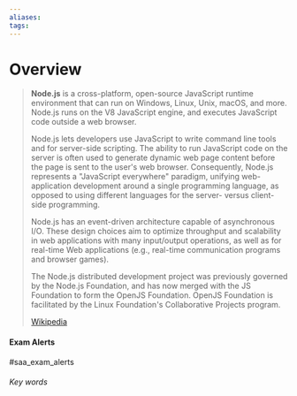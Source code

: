 ```yaml
---
aliases: 
tags:
---
```

# Overview
> **Node.js** is a cross-platform, open-source JavaScript runtime environment that can run on Windows, Linux, Unix, macOS, and more. Node.js runs on the V8 JavaScript engine, and executes JavaScript code outside a web browser.
>
> Node.js lets developers use JavaScript to write command line tools and for server-side scripting. The ability to run JavaScript code on the server is often used to generate dynamic web page content before the page is sent to the user's web browser. Consequently, Node.js represents a "JavaScript everywhere" paradigm, unifying web-application development around a single programming language, as opposed to using different languages for the server- versus client-side programming.
>
> Node.js has an event-driven architecture capable of asynchronous I/O. These design choices aim to optimize throughput and scalability in web applications with many input/output operations, as well as for real-time Web applications (e.g., real-time communication programs and browser games).
>
> The Node.js distributed development project was previously governed by the Node.js Foundation, and has now merged with the JS Foundation to form the OpenJS Foundation. OpenJS Foundation is facilitated by the Linux Foundation's Collaborative Projects program.
>
> [Wikipedia](https://en.wikipedia.org/wiki/Node.js)



#### Exam Alerts
#saa_exam_alerts


###### Key words
